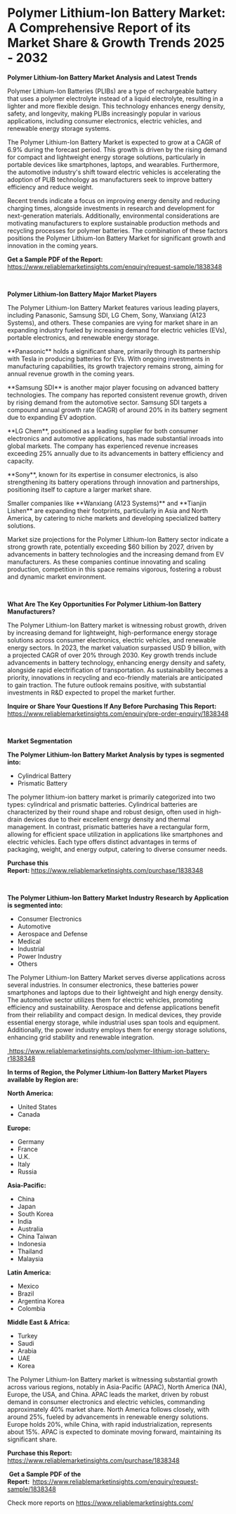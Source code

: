 <p><h1>Polymer Lithium-Ion Battery Market: A Comprehensive Report of its Market Share & Growth Trends 2025 - 2032</h1></p><p><strong>Polymer Lithium-Ion Battery Market Analysis and Latest Trends</strong></p>
<p><p>Polymer Lithium-Ion Batteries (PLIBs) are a type of rechargeable battery that uses a polymer electrolyte instead of a liquid electrolyte, resulting in a lighter and more flexible design. This technology enhances energy density, safety, and longevity, making PLIBs increasingly popular in various applications, including consumer electronics, electric vehicles, and renewable energy storage systems.</p><p>The Polymer Lithium-Ion Battery Market is expected to grow at a CAGR of 6.9% during the forecast period. This growth is driven by the rising demand for compact and lightweight energy storage solutions, particularly in portable devices like smartphones, laptops, and wearables. Furthermore, the automotive industry's shift toward electric vehicles is accelerating the adoption of PLIB technology as manufacturers seek to improve battery efficiency and reduce weight.</p><p>Recent trends indicate a focus on improving energy density and reducing charging times, alongside investments in research and development for next-generation materials. Additionally, environmental considerations are motivating manufacturers to explore sustainable production methods and recycling processes for polymer batteries. The combination of these factors positions the Polymer Lithium-Ion Battery Market for significant growth and innovation in the coming years.</p></p>
<p><strong>Get a Sample PDF of the Report:&nbsp;</strong> <a href="https://www.reliablemarketinsights.com/enquiry/request-sample/1838348?utm_campaign=2538&utm_medium=2&utm_source=Github&utm_content=ia&utm_term=07042025&utm_id=polymer-lithium-ion-battery">https://www.reliablemarketinsights.com/enquiry/request-sample/1838348</a></p>
<p>&nbsp;</p>
<p><strong>Polymer Lithium-Ion Battery Major Market Players</strong></p>
<p><p>The Polymer Lithium-Ion Battery Market features various leading players, including Panasonic, Samsung SDI, LG Chem, Sony, Wanxiang (A123 Systems), and others. These companies are vying for market share in an expanding industry fueled by increasing demand for electric vehicles (EVs), portable electronics, and renewable energy storage.</p><p>**Panasonic** holds a significant share, primarily through its partnership with Tesla in producing batteries for EVs. With ongoing investments in manufacturing capabilities, its growth trajectory remains strong, aiming for annual revenue growth in the coming years. </p><p>**Samsung SDI** is another major player focusing on advanced battery technologies. The company has reported consistent revenue growth, driven by rising demand from the automotive sector. Samsung SDI targets a compound annual growth rate (CAGR) of around 20% in its battery segment due to expanding EV adoption.</p><p>**LG Chem**, positioned as a leading supplier for both consumer electronics and automotive applications, has made substantial inroads into global markets. The company has experienced revenue increases exceeding 25% annually due to its advancements in battery efficiency and capacity.</p><p>**Sony**, known for its expertise in consumer electronics, is also strengthening its battery operations through innovation and partnerships, positioning itself to capture a larger market share.</p><p>Smaller companies like **Wanxiang (A123 Systems)** and **Tianjin Lishen** are expanding their footprints, particularly in Asia and North America, by catering to niche markets and developing specialized battery solutions.</p><p>Market size projections for the Polymer Lithium-Ion Battery sector indicate a strong growth rate, potentially exceeding $60 billion by 2027, driven by advancements in battery technologies and the increasing demand from EV manufacturers. As these companies continue innovating and scaling production, competition in this space remains vigorous, fostering a robust and dynamic market environment.</p></p>
<p>&nbsp;</p>
<p><strong>What Are The Key Opportunities For Polymer Lithium-Ion Battery Manufacturers?</strong></p>
<p><p>The Polymer Lithium-Ion Battery market is witnessing robust growth, driven by increasing demand for lightweight, high-performance energy storage solutions across consumer electronics, electric vehicles, and renewable energy sectors. In 2023, the market valuation surpassed USD 9 billion, with a projected CAGR of over 20% through 2030. Key growth trends include advancements in battery technology, enhancing energy density and safety, alongside rapid electrification of transportation. As sustainability becomes a priority, innovations in recycling and eco-friendly materials are anticipated to gain traction. The future outlook remains positive, with substantial investments in R&D expected to propel the market further.</p></p>
<p><strong>Inquire or Share Your Questions If Any Before Purchasing This Report:</strong> <a href="https://www.reliablemarketinsights.com/enquiry/pre-order-enquiry/1838348?utm_campaign=2538&utm_medium=2&utm_source=Github&utm_content=ia&utm_term=07042025&utm_id=polymer-lithium-ion-battery">https://www.reliablemarketinsights.com/enquiry/pre-order-enquiry/1838348</a></p>
<p>&nbsp;</p>
<p><strong>Market Segmentation</strong></p>
<p><strong>The Polymer Lithium-Ion Battery Market Analysis by types is segmented into:</strong></p>
<p><ul><li>Cylindrical Battery</li><li>Prismatic Battery</li></ul></p>
<p><p>The polymer lithium-ion battery market is primarily categorized into two types: cylindrical and prismatic batteries. Cylindrical batteries are characterized by their round shape and robust design, often used in high-drain devices due to their excellent energy density and thermal management. In contrast, prismatic batteries have a rectangular form, allowing for efficient space utilization in applications like smartphones and electric vehicles. Each type offers distinct advantages in terms of packaging, weight, and energy output, catering to diverse consumer needs.</p></p>
<p><strong>Purchase this Report:&nbsp;</strong><a href="https://www.reliablemarketinsights.com/purchase/1838348?utm_campaign=2538&utm_medium=2&utm_source=Github&utm_content=ia&utm_term=07042025&utm_id=polymer-lithium-ion-battery">https://www.reliablemarketinsights.com/purchase/1838348</a></p>
<p>&nbsp;</p>
<p><strong>The Polymer Lithium-Ion Battery Market Industry Research by Application is segmented into:</strong></p>
<p><ul><li>Consumer Electronics</li><li>Automotive</li><li>Aerospace and Defense</li><li>Medical</li><li>Industrial</li><li>Power Industry</li><li>Others</li></ul></p>
<p><p>The Polymer Lithium-Ion Battery Market serves diverse applications across several industries. In consumer electronics, these batteries power smartphones and laptops due to their lightweight and high energy density. The automotive sector utilizes them for electric vehicles, promoting efficiency and sustainability. Aerospace and defense applications benefit from their reliability and compact design. In medical devices, they provide essential energy storage, while industrial uses span tools and equipment. Additionally, the power industry employs them for energy storage solutions, enhancing grid stability and renewable integration.</p></p>
<p><a href="https://www.reliablemarketinsights.com/polymer-lithium-ion-battery-r1838348?utm_campaign=2538&utm_medium=2&utm_source=Github&utm_content=ia&utm_term=07042025&utm_id=polymer-lithium-ion-battery">&nbsp;https://www.reliablemarketinsights.com/polymer-lithium-ion-battery-r1838348</a></p>
<p><strong>In terms of Region, the Polymer Lithium-Ion Battery Market Players available by Region are:</strong></p>
<p>
    <p> <strong> North America: </strong>
        <ul>
            <li>United States</li>
            <li>Canada</li>
        </ul>
        </p> 
    <p> <strong> Europe: </strong>
        <ul>
            <li>Germany</li>
            <li>France</li>
            <li>U.K.</li>
            <li>Italy</li>
            <li>Russia</li>
        </ul>
        </p> 
    <p> <strong> Asia-Pacific: </strong>
        <ul>
            <li>China</li>
            <li>Japan</li>
            <li>South Korea</li>
            <li>India</li>
            <li>Australia</li>
            <li>China Taiwan</li>
            <li>Indonesia</li>
            <li>Thailand</li>
            <li>Malaysia</li>
        </ul>
        </p> 
    <p> <strong> Latin America: </strong>
        <ul>
            <li>Mexico</li>
            <li>Brazil</li>
            <li>Argentina Korea</li>
            <li>Colombia</li>
        </ul>
        </p> 
    <p> <strong> Middle East & Africa: </strong>
        <ul>
            <li>Turkey</li>
            <li>Saudi</li>
            <li>Arabia</li>
            <li>UAE</li>
            <li>Korea</li>
        </ul>
    </p>
    </p>
<p><p>The Polymer Lithium-Ion Battery market is witnessing substantial growth across various regions, notably in Asia-Pacific (APAC), North America (NA), Europe, the USA, and China. APAC leads the market, driven by robust demand in consumer electronics and electric vehicles, commanding approximately 40% market share. North America follows closely, with around 25%, fueled by advancements in renewable energy solutions. Europe holds 20%, while China, with rapid industrialization, represents about 15%. APAC is expected to dominate moving forward, maintaining its significant share.</p></p>
<p><strong>Purchase this Report: </strong><a href="https://www.reliablemarketinsights.com/purchase/1838348?utm_campaign=2538&utm_medium=2&utm_source=Github&utm_content=ia&utm_term=07042025&utm_id=polymer-lithium-ion-battery">https://www.reliablemarketinsights.com/purchase/1838348</a></p>
<p>&nbsp;<strong>Get a Sample PDF of the Report:&nbsp;&nbsp;</strong><a href="https://www.reliablemarketinsights.com/enquiry/request-sample/1838348?utm_campaign=2538&utm_medium=2&utm_source=Github&utm_content=ia&utm_term=07042025&utm_id=polymer-lithium-ion-battery">https://www.reliablemarketinsights.com/enquiry/request-sample/1838348</a></p>
<p><strong></strong></p>
<p>Check more reports on <a href="https://www.reliablemarketinsights.com/?utm_campaign=2538&utm_medium=2&utm_source=Github&utm_content=ia&utm_term=07042025&utm_id=polymer-lithium-ion-battery">https://www.reliablemarketinsights.com/</a></p>